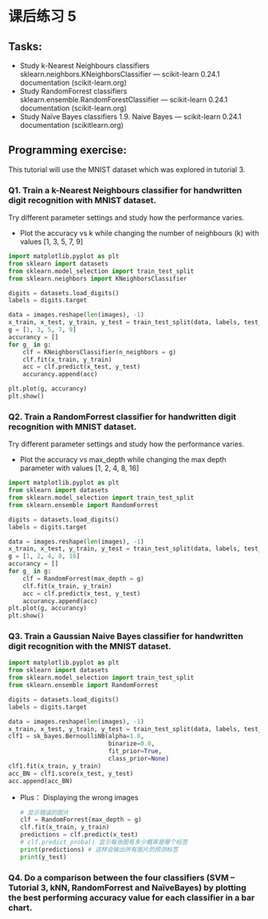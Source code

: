 # 课后练习 5
## Tasks:
- Study k-Nearest Neighbours classifiers sklearn.neighbors.KNeighborsClassifier — scikit-learn
0.24.1 documentation (scikit-learn.org)
- Study RandomForrest classifiers sklearn.ensemble.RandomForestClassifier — scikit-learn
0.24.1 documentation (scikit-learn.org)
- Study Naïve Bayes classifiers 1.9. Naive Bayes — scikit-learn 0.24.1 documentation (scikitlearn.org)
## Programming exercise:
This tutorial will use the MNIST dataset which was explored in tutorial 3.
### Q1. Train a k-Nearest Neighbours classifier for handwritten digit recognition with MNIST dataset. 
Try different parameter settings and study how the performance varies.
- Plot the accuracy vs k while changing the number of neighbours (k) with values [1, 3, 5, 7, 9]
```Python
import matplotlib.pyplot as plt
from sklearn import datasets
from sklearn.model_selection import train_test_split
from sklearn.neighbors import KNeighborsClassifier

digits = datasets.load_digits()
labels = digits.target

data = images.reshape(len(images), -1)
x_train, x_test, y_train, y_test = train_test_split(data, labels, test_size=0.2, shuffle=False)
g = [1, 3, 5, 7, 9]
accurancy = []
for g_ in g:
    clf = KNeighborsClassifier(n_neighbors = g)
    clf.fit(x_train, y_train)
    acc = clf.predict(x_test, y_test)
    accurancy.append(acc)

plt.plot(g, accurancy)
plt.show()
```
### Q2. Train a RandomForrest classifier for handwritten digit recognition with MNIST dataset. 
Try different parameter settings and study how the performance varies.
- Plot the accuracy vs max_depth while changing the max depth parameter with values [1, 2, 4, 8, 16]
```Python
import matplotlib.pyplot as plt
from sklearn import datasets
from sklearn.model_selection import train_test_split
from sklearn.ensemble import RandomForrest

digits = datasets.load_digits()
labels = digits.target

data = images.reshape(len(images), -1)
x_train, x_test, y_train, y_test = train_test_split(data, labels, test_size=0.2, shuffle=False)
g = [1, 2, 4, 8, 16]
accurancy = []
for g_ in g:
    clf = RandomForrest(max_depth = g)
    clf.fit(x_train, y_train)
    acc = clf.predict(x_test, y_test)
    accurancy.append(acc)
plt.plot(g, accurancy)
plt.show()
```
### Q3. Train a Gaussian Naive Bayes classifier for handwritten digit recognition with the MNIST dataset.
```Python
import matplotlib.pyplot as plt
from sklearn import datasets
from sklearn.model_selection import train_test_split
from sklearn.ensemble import RandomForrest

digits = datasets.load_digits()
labels = digits.target

data = images.reshape(len(images), -1)
x_train, x_test, y_train, y_test = train_test_split(data, labels, test_size=0.2, shuffle=False)
clf1 = sk_bayes.BernoulliNB(alpha=1.0,
                            binarize=0.0,
                            fit_prior=True,
                            class_prior=None)
clf1.fit(x_train, y_train)  
acc_BN = clf1.score(x_test, y_test) 
acc.append(acc_BN)
```
- Plus： Displaying the wrong images
    ```Python
    # 显示错误的图片
    clf = RandomForrest(max_depth = g)
    clf.fit(x_train, y_train)
    predictions = clf.predict(x_test)
    # clf.predict_proba() 显示每张图有多少概率是哪个标签
    print(predictions) # 这样会输出所有图片的预测标签
    print(y_test)
    ```
### Q4. Do a comparison between the four classifiers (SVM – Tutorial 3, kNN, RandomForrest and NaïveBayes) by plotting the best performing accuracy value for each classifier in a bar chart.

